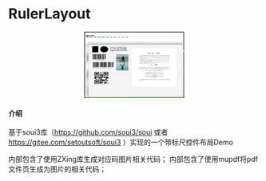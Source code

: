 # RulerLayout

<div align= "center">
<img align="center" width=200 src="demo.png" />
</div>

#### 介绍
基于soui3库（https://github.com/soui3/soui 或者 https://gitee.com/setoutsoft/soui3 ）实现的一个带标尺控件布局Demo

内部包含了使用ZXing库生成对应码图片相关代码；
内部包含了使用mupdf将pdf文件页生成为图片的相关代码；